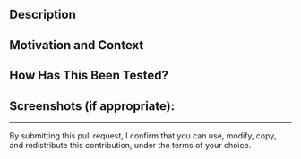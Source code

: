 ## Description
<!--- Describe your changes in detail -->

## Motivation and Context
<!--- Why is this change required? What problem does it solve? -->
<!--- If it fixes an open issue, please link to the issue here. -->

## How Has This Been Tested?
<!--- Please describe in detail how you tested your changes. -->
<!--- Include details of your testing environment, and the tests you ran to -->
<!--- see how your change affects other areas of the code, etc. -->

## Screenshots (if appropriate):

---

By submitting this pull request, I confirm that you can use, modify, copy, and redistribute this contribution, under the terms of your choice.

<!-- If this is a security issue, please do not discuss on GitHub. Please report any suspected or confirmed security issues to AWS Security https://aws.amazon.com/security/vulnerability-reporting/ -->
